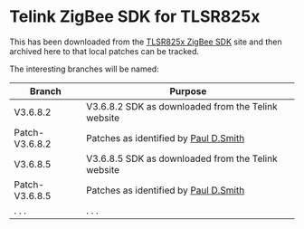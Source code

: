 # Telink  ZigBee SDK for TLSR825x

This has been downloaded from the [TLSR825x ZigBee SDK] site and then archived here to that local patches can be tracked.

The interesting branches will be named:

|Branch|Purpose|
|-|-|
|V3.6.8.2|V3.6.8.2 SDK as downloaded from the Telink website|
|Patch-V3.6.8.2|Patches as identified by [Paul D.Smith]|
|V3.6.8.5|V3.6.8.5 SDK as downloaded from the Telink website|
|Patch-V3.6.8.5|Patches as identified by [Paul D.Smith]|
|. . . |. . .|

[TLSR825x ZigBee SDK]: https://wiki.telink-semi.cn/wiki/chip-series/TLSR825x-Series/#software-development-kit
[Paul D.Smith]: https://github.com/papadeltasierra